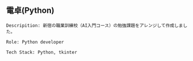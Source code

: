 ## 電卓(Python)
```
Descripition: 新宿の職業訓練校（AI入門コース）の勉強課題をアレンジして作成しました。

Role: Python developer

Tech Stack: Python, tkinter
```
